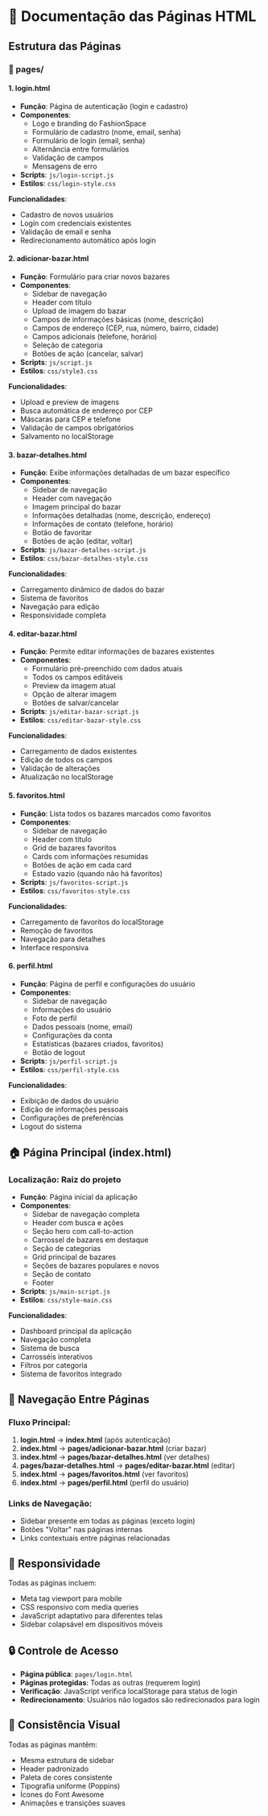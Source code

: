 # 📄 Documentação das Páginas HTML

## Estrutura das Páginas

### 📁 pages/

#### 1. **login.html**
- **Função**: Página de autenticação (login e cadastro)
- **Componentes**:
  - Logo e branding do FashionSpace
  - Formulário de cadastro (nome, email, senha)
  - Formulário de login (email, senha)
  - Alternância entre formulários
  - Validação de campos
  - Mensagens de erro
- **Scripts**: `js/login-script.js`
- **Estilos**: `css/login-style.css`

**Funcionalidades**:
- Cadastro de novos usuários
- Login com credenciais existentes
- Validação de email e senha
- Redirecionamento automático após login

#### 2. **adicionar-bazar.html**
- **Função**: Formulário para criar novos bazares
- **Componentes**:
  - Sidebar de navegação
  - Header com título
  - Upload de imagem do bazar
  - Campos de informações básicas (nome, descrição)
  - Campos de endereço (CEP, rua, número, bairro, cidade)
  - Campos adicionais (telefone, horário)
  - Seleção de categoria
  - Botões de ação (cancelar, salvar)
- **Scripts**: `js/script.js`
- **Estilos**: `css/style3.css`

**Funcionalidades**:
- Upload e preview de imagens
- Busca automática de endereço por CEP
- Máscaras para CEP e telefone
- Validação de campos obrigatórios
- Salvamento no localStorage

#### 3. **bazar-detalhes.html**
- **Função**: Exibe informações detalhadas de um bazar específico
- **Componentes**:
  - Sidebar de navegação
  - Header com navegação
  - Imagem principal do bazar
  - Informações detalhadas (nome, descrição, endereço)
  - Informações de contato (telefone, horário)
  - Botão de favoritar
  - Botões de ação (editar, voltar)
- **Scripts**: `js/bazar-detalhes-script.js`
- **Estilos**: `css/bazar-detalhes-style.css`

**Funcionalidades**:
- Carregamento dinâmico de dados do bazar
- Sistema de favoritos
- Navegação para edição
- Responsividade completa

#### 4. **editar-bazar.html**
- **Função**: Permite editar informações de bazares existentes
- **Componentes**:
  - Formulário pré-preenchido com dados atuais
  - Todos os campos editáveis
  - Preview da imagem atual
  - Opção de alterar imagem
  - Botões de salvar/cancelar
- **Scripts**: `js/editar-bazar-script.js`
- **Estilos**: `css/editar-bazar-style.css`

**Funcionalidades**:
- Carregamento de dados existentes
- Edição de todos os campos
- Validação de alterações
- Atualização no localStorage

#### 5. **favoritos.html**
- **Função**: Lista todos os bazares marcados como favoritos
- **Componentes**:
  - Sidebar de navegação
  - Header com título
  - Grid de bazares favoritos
  - Cards com informações resumidas
  - Botões de ação em cada card
  - Estado vazio (quando não há favoritos)
- **Scripts**: `js/favoritos-script.js`
- **Estilos**: `css/favoritos-style.css`

**Funcionalidades**:
- Carregamento de favoritos do localStorage
- Remoção de favoritos
- Navegação para detalhes
- Interface responsiva

#### 6. **perfil.html**
- **Função**: Página de perfil e configurações do usuário
- **Componentes**:
  - Sidebar de navegação
  - Informações do usuário
  - Foto de perfil
  - Dados pessoais (nome, email)
  - Configurações da conta
  - Estatísticas (bazares criados, favoritos)
  - Botão de logout
- **Scripts**: `js/perfil-script.js`
- **Estilos**: `css/perfil-style.css`

**Funcionalidades**:
- Exibição de dados do usuário
- Edição de informações pessoais
- Configurações de preferências
- Logout do sistema

## 🏠 Página Principal (index.html)

### Localização: Raiz do projeto
- **Função**: Página inicial da aplicação
- **Componentes**:
  - Sidebar de navegação completa
  - Header com busca e ações
  - Seção hero com call-to-action
  - Carrossel de bazares em destaque
  - Seção de categorias
  - Grid principal de bazares
  - Seções de bazares populares e novos
  - Seção de contato
  - Footer
- **Scripts**: `js/main-script.js`
- **Estilos**: `css/style-main.css`

**Funcionalidades**:
- Dashboard principal da aplicação
- Navegação completa
- Sistema de busca
- Carrosséis interativos
- Filtros por categoria
- Sistema de favoritos integrado

## 🔗 Navegação Entre Páginas

### Fluxo Principal:
1. **login.html** → **index.html** (após autenticação)
2. **index.html** → **pages/adicionar-bazar.html** (criar bazar)
3. **index.html** → **pages/bazar-detalhes.html** (ver detalhes)
4. **pages/bazar-detalhes.html** → **pages/editar-bazar.html** (editar)
5. **index.html** → **pages/favoritos.html** (ver favoritos)
6. **index.html** → **pages/perfil.html** (perfil do usuário)

### Links de Navegação:
- Sidebar presente em todas as páginas (exceto login)
- Botões "Voltar" nas páginas internas
- Links contextuais entre páginas relacionadas

## 📱 Responsividade

Todas as páginas incluem:
- Meta tag viewport para mobile
- CSS responsivo com media queries
- JavaScript adaptativo para diferentes telas
- Sidebar colapsável em dispositivos móveis

## 🔒 Controle de Acesso

- **Página pública**: `pages/login.html`
- **Páginas protegidas**: Todas as outras (requerem login)
- **Verificação**: JavaScript verifica localStorage para status de login
- **Redirecionamento**: Usuários não logados são redirecionados para login

## 🎨 Consistência Visual

Todas as páginas mantêm:
- Mesma estrutura de sidebar
- Header padronizado
- Paleta de cores consistente
- Tipografia uniforme (Poppins)
- Ícones do Font Awesome
- Animações e transições suaves